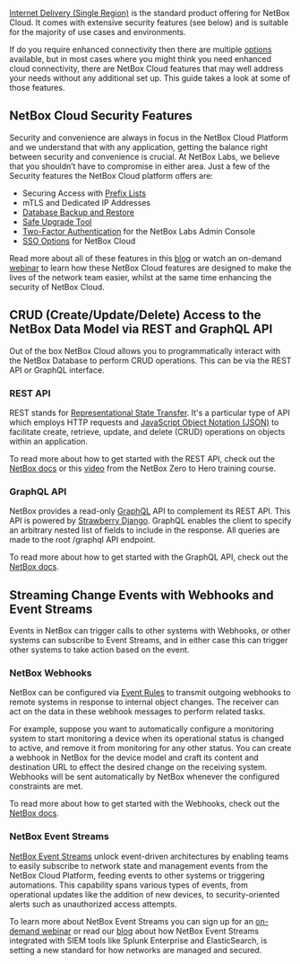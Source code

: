 [Internet Delivery (Single Region)](../cloud-connectivity/internet-delivery.md) is the standard product offering for NetBox Cloud. It comes with extensive security features (see below) and is suitable for the majority of use cases and environments.

If do you require enhanced connectivity then there are multiple [options](../cloud-connectivity/which-connectivity-option.md) available, but in most cases where you might think you need enhanced cloud connectivity, there are NetBox Cloud features that may well address your needs without any additional set up. This guide takes a look at some of those features.


## NetBox Cloud Security Features
Security and convenience are always in focus in the NetBox Cloud Platform and we understand that with any application, getting the balance right between security and convenience is crucial. At NetBox Labs, we believe that you shouldn’t have to compromise in either area. Just a few of the Security features the NetBox Cloud platform offers are:

- Securing Access with [Prefix Lists](https://docs.netboxlabs.com/Administration%20Console/prefix-lists/)
- mTLS and Dedicated IP Addresses
- [Database Backup and Restore](https://docs.netboxlabs.com/Administration%20Console/working_with_database_backups/)
- [Safe Upgrade Tool](https://docs.netboxlabs.com/Administration%20Console/upgrading-nbc/)
- [Two-Factor Authentication](https://docs.netboxlabs.com/Administration%20Console/set_up_2fa/) for the NetBox Labs Admin Console
- [SSO Options](https://docs.netboxlabs.com/Administration%20Console/azure-ad-sso-setup/) for NetBox Cloud

Read more about all of these features in this [blog](https://netboxlabs.com/blog/security-and-convenience-are-always-in-focus-in-the-netbox-cloud-platform/?preview_id=19124&preview_nonce=8a862c2421&preview=true) or watch an on-demand [webinar](https://netboxlabs.com/events/webinar-new-security-and-efficiency-enhancements-in-netbox-cloud/) to learn how these NetBox Cloud features are designed to make the lives of the network team easier, whilst at the same time enhancing the security of NetBox Cloud.

## CRUD (Create/Update/Delete) Access to the NetBox Data Model via REST and GraphQL API
Out of the box NetBox Cloud allows you to programmatically interact with the NetBox Database to perform CRUD operations. This can be via the REST API or GraphQL interface.

### REST API
REST stands for [Representational State Transfer](https://en.wikipedia.org/wiki/REST). It's a particular type of API which employs HTTP requests and [JavaScript Object Notation (JSON)](https://www.json.org/json-en.html) to facilitate create, retrieve, update, and delete (CRUD) operations on objects within an application.

To read more about how to get started with the REST API, check out the [NetBox docs](https://netbox.readthedocs.io/en/stable/integrations/rest-api/) or this [video](https://youtu.be/Gsarb0elmoA?si=KUli-RLlJeYS5gp4) from the NetBox Zero to Hero training course.

### GraphQL API
NetBox provides a read-only [GraphQL](https://graphql.org/) API to complement its REST API. This API is powered by [Strawberry Django](https://strawberry-graphql.github.io/strawberry-django/). GraphQL enables the client to specify an arbitrary nested list of fields to include in the response. All queries are made to the root /graphql API endpoint.

To read more about how to get started with the GraphQL API, check out the [NetBox docs](https://netbox.readthedocs.io/en/stable/integrations/graphql-api/).

## Streaming Change Events with Webhooks and Event Streams
Events in NetBox can trigger calls to other systems with Webhooks, or other systems can subscribe to Event Streams, and in either case this can trigger other systems to take action based on the event.

### NetBox Webhooks
NetBox can be configured via [Event Rules](https://netbox.readthedocs.io/en/stable/features/event-rules/) to transmit outgoing webhooks to remote systems in response to internal object changes. The receiver can act on the data in these webhook messages to perform related tasks.

For example, suppose you want to automatically configure a monitoring system to start monitoring a device when its operational status is changed to active, and remove it from monitoring for any other status. You can create a webhook in NetBox for the device model and craft its content and destination URL to effect the desired change on the receiving system. Webhooks will be sent automatically by NetBox whenever the configured constraints are met.

To read more about how to get started with the Webhooks, check out the [NetBox docs](hhttps://netbox.readthedocs.io/en/stable/integrations/webhooks/).

### NetBox Event Streams
[NetBox Event Streams](https://netboxlabs.com/blog/netbox-labs-introduces-netbox-event-streams/) unlock event-driven architectures by enabling teams to easily subscribe to network state and management events from the NetBox Cloud Platform, feeding events to other systems or triggering automations. This capability spans various types of events, from operational updates like the addition of new devices, to security-oriented alerts such as unauthorized access attempts.

To learn more about NetBox Event Streams you can sign up for an [on-demand webinar](https://netboxlabs.com/events/event-driven-architectures-for-networking-and-security-webinar/) or read our [blog](https://netboxlabs.com/blog/revolutionizing-netsecops-netbox-event-streams-and-siem-integration/) about how NetBox Event Streams integrated with SIEM tools like Splunk Enterprise and ElasticSearch, is setting a new standard for how networks are managed and secured.
